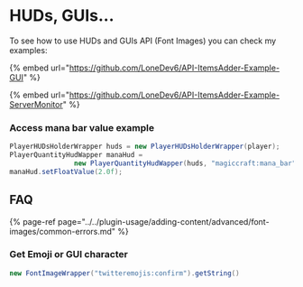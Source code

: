 # HUDs, GUIs...

To see how to use HUDs and GUIs API \(Font Images\) you can check my examples:

{% embed url="https://github.com/LoneDev6/API-ItemsAdder-Example-GUI" %}

{% embed url="https://github.com/LoneDev6/API-ItemsAdder-Example-ServerMonitor" %}



### Access mana bar value example

```java
PlayerHUDsHolderWrapper huds = new PlayerHUDsHolderWrapper(player);
PlayerQuantityHudWapper manaHud = 
                new PlayerQuantityHudWapper(huds, "magiccraft:mana_bar");
manaHud.setFloatValue(2.0f);
```

## FAQ

{% page-ref page="../../plugin-usage/adding-content/advanced/font-images/common-errors.md" %}

### Get Emoji or GUI character

```java
new FontImageWrapper("twitteremojis:confirm").getString()
```

